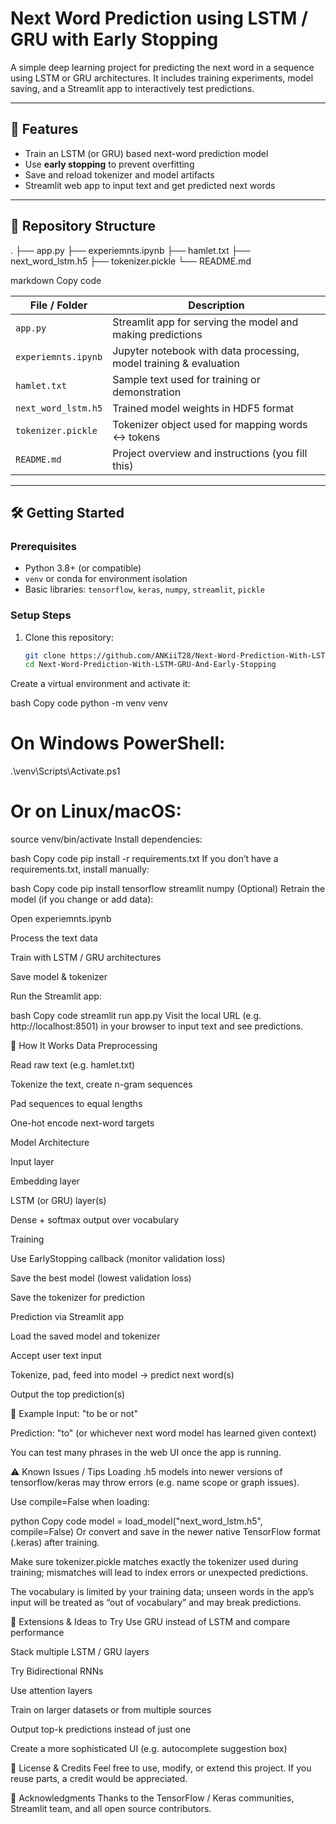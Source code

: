# Next Word Prediction using LSTM / GRU with Early Stopping

A simple deep learning project for predicting the next word in a sequence using LSTM or GRU architectures. It includes training experiments, model saving, and a Streamlit app to interactively test predictions.

---

## 🧠 Features

- Train an LSTM (or GRU) based next-word prediction model  
- Use **early stopping** to prevent overfitting  
- Save and reload tokenizer and model artifacts  
- Streamlit web app to input text and get predicted next words

---

## 📂 Repository Structure

.
├── app.py
├── experiemnts.ipynb
├── hamlet.txt
├── next_word_lstm.h5
├── tokenizer.pickle
└── README.md

markdown
Copy code

| File / Folder        | Description |
|----------------------|-------------|
| `app.py`             | Streamlit app for serving the model and making predictions |
| `experiemnts.ipynb`  | Jupyter notebook with data processing, model training & evaluation |
| `hamlet.txt`         | Sample text used for training or demonstration |
| `next_word_lstm.h5`  | Trained model weights in HDF5 format |
| `tokenizer.pickle`   | Tokenizer object used for mapping words ↔ tokens |
| `README.md`          | Project overview and instructions (you fill this) |

---

## 🛠 Getting Started

### Prerequisites

- Python 3.8+ (or compatible)  
- `venv` or conda for environment isolation  
- Basic libraries: `tensorflow`, `keras`, `numpy`, `streamlit`, `pickle`

### Setup Steps

1. Clone this repository:

   ```bash
   git clone https://github.com/ANKiiT28/Next-Word-Prediction-With-LSTM-GRU-And-Early-Stopping.git
   cd Next-Word-Prediction-With-LSTM-GRU-And-Early-Stopping
Create a virtual environment and activate it:

bash
Copy code
python -m venv venv
# On Windows PowerShell:
.\venv\Scripts\Activate.ps1
# Or on Linux/macOS:
source venv/bin/activate
Install dependencies:

bash
Copy code
pip install -r requirements.txt
If you don’t have a requirements.txt, install manually:

bash
Copy code
pip install tensorflow streamlit numpy
(Optional) Retrain the model (if you change or add data):

Open experiemnts.ipynb

Process the text data

Train with LSTM / GRU architectures

Save model & tokenizer

Run the Streamlit app:

bash
Copy code
streamlit run app.py
Visit the local URL (e.g. http://localhost:8501) in your browser to input text and see predictions.

🧩 How It Works
Data Preprocessing

Read raw text (e.g. hamlet.txt)

Tokenize the text, create n-gram sequences

Pad sequences to equal lengths

One-hot encode next-word targets

Model Architecture

Input layer

Embedding layer

LSTM (or GRU) layer(s)

Dense + softmax output over vocabulary

Training

Use EarlyStopping callback (monitor validation loss)

Save the best model (lowest validation loss)

Save the tokenizer for prediction

Prediction via Streamlit app

Load the saved model and tokenizer

Accept user text input

Tokenize, pad, feed into model → predict next word(s)

Output the top prediction(s)

🧪 Example
Input: "to be or not"

Prediction: "to"
(or whichever next word model has learned given context)

You can test many phrases in the web UI once the app is running.

⚠️ Known Issues / Tips
Loading .h5 models into newer versions of tensorflow/keras may throw errors (e.g. name scope or graph issues).

Use compile=False when loading:

python
Copy code
model = load_model("next_word_lstm.h5", compile=False)
Or convert and save in the newer native TensorFlow format (.keras) after training.

Make sure tokenizer.pickle matches exactly the tokenizer used during training; mismatches will lead to index errors or unexpected predictions.

The vocabulary is limited by your training data; unseen words in the app’s input will be treated as “out of vocabulary” and may break predictions.

🔄 Extensions & Ideas to Try
Use GRU instead of LSTM and compare performance

Stack multiple LSTM / GRU layers

Try Bidirectional RNNs

Use attention layers

Train on larger datasets or from multiple sources

Output top-k predictions instead of just one

Create a more sophisticated UI (e.g. autocomplete suggestion box)

📜 License & Credits
Feel free to use, modify, or extend this project.
If you reuse parts, a credit would be appreciated.

🙏 Acknowledgments
Thanks to the TensorFlow / Keras communities, Streamlit team, and all open source contributors.
